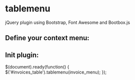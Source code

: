 tablemenu
=========

jQuery plugin using Bootstrap, Font Awesome and Bootbox.js



## Define your context menu:
<script>
var invoice_menu = {

	'width'         :   265,

	'column'        :   2,

	'position'      :   'right',

	'menu_items'    : {
	  	'del' : {
	            'url'           :   'delete/',
	            'title'         :   'delete',
	            'icon'          :   'icon-remove icon-big icon-red',
	            'confirm'       :   'Do you want to delete <strong>invoice $(id)</strong> of cutsomer <strong>$(customer)<\/strong>?',
	            
	        }
	}
}
</script>


## Init plugin:

$(document).ready(function() {
   $('#invoices_table').tablemenu(invoice_menu);
});




